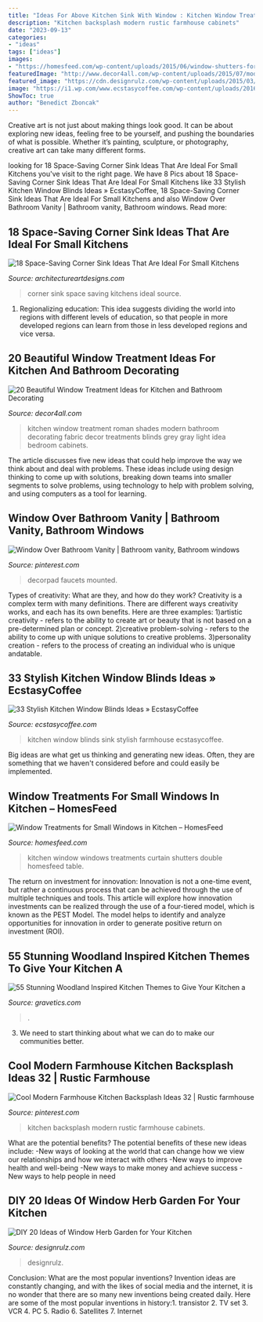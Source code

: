 ```yaml
---
title: "Ideas For Above Kitchen Sink With Window : Kitchen Window Treatment Roman Shades Modern Bathroom Decorating Fabric Decor Treatments Blinds Grey Gray Light Idea Bedroom Cabinets"
description: "Kitchen backsplash modern rustic farmhouse cabinets"
date: "2023-09-13"
categories:
- "ideas"
tags: ["ideas"]
images:
- "https://homesfeed.com/wp-content/uploads/2015/06/window-shutters-for-window-kitchen-with-stylish-window-curtain-double-sink-with-bronze-faucet-black-granite-counter-mini-table-lamp.jpg"
featuredImage: "http://www.decor4all.com/wp-content/uploads/2015/07/modern-kitchen-decor-roman-shades-window-treatment-ideas-7.jpg"
featured_image: "https://cdn.designrulz.com/wp-content/uploads/2015/03/shelf-window_designrulz-3.jpg"
image: "https://i1.wp.com/www.ecstasycoffee.com/wp-content/uploads/2016/10/Kitchen-Farmhouse-Sink.jpg?resize=564%2C848"
ShowToc: true
author: "Benedict Zboncak"
---
```



Creative art is not just about making things look good. It can be about exploring new ideas, feeling free to be yourself, and pushing the boundaries of what is possible. Whether it’s painting, sculpture, or photography, creative art can take many different forms.

	

		
looking for 18 Space-Saving Corner Sink Ideas That Are Ideal For Small Kitchens you've visit to the right page. We have 8 Pics about 18 Space-Saving Corner Sink Ideas That Are Ideal For Small Kitchens like 33 Stylish Kitchen Window Blinds Ideas » EcstasyCoffee, 18 Space-Saving Corner Sink Ideas That Are Ideal For Small Kitchens and also Window Over Bathroom Vanity | Bathroom vanity, Bathroom windows. Read more:
		
    
## 18 Space-Saving Corner Sink Ideas That Are Ideal For Small Kitchens

<img loading=lazy src="https://www.architectureartdesigns.com/wp-content/uploads/2017/03/3-3.jpg" onerror="this.onerror=null;this.src='https://tse2.mm.bing.net/th?id=OIP.lCZv7WZ9iZa-YKDyvuR_DAAAAA&amp;pid=15.1';" alt="18 Space-Saving Corner Sink Ideas That Are Ideal For Small Kitchens">

_Source: architectureartdesigns.com_

>corner sink space saving kitchens ideal source. 

	

1. Regionalizing education: This idea suggests dividing the world into regions with different levels of education, so that people in more developed regions can learn from those in less developed regions and vice versa.

    
## 20 Beautiful Window Treatment Ideas For Kitchen And Bathroom Decorating

<img loading=lazy src="http://www.decor4all.com/wp-content/uploads/2015/07/modern-kitchen-decor-roman-shades-window-treatment-ideas-7.jpg" onerror="this.onerror=null;this.src='https://tse3.mm.bing.net/th?id=OIP.Vw0JFy0Sa__ciFjNRouHyQAAAA&amp;pid=15.1';" alt="20 Beautiful Window Treatment Ideas for Kitchen and Bathroom Decorating">

_Source: decor4all.com_

>kitchen window treatment roman shades modern bathroom decorating fabric decor treatments blinds grey gray light idea bedroom cabinets. 

	

The article discusses five new ideas that could help improve the way we think about and deal with problems. These ideas include using design thinking to come up with solutions, breaking down teams into smaller segments to solve problems, using technology to help with problem solving, and using computers as a tool for learning.

    
## Window Over Bathroom Vanity | Bathroom Vanity, Bathroom Windows

<img loading=lazy src="https://i.pinimg.com/736x/24/58/e8/2458e88ccaf08ea05fe0c6861814e1ce.jpg" onerror="this.onerror=null;this.src='https://tse3.mm.bing.net/th?id=OIP.oJcfT6lcaw6MoGfoGDcXgQHaKd&amp;pid=15.1';" alt="Window Over Bathroom Vanity | Bathroom vanity, Bathroom windows">

_Source: pinterest.com_

>decorpad faucets mounted. 

	

Types of creativity: What are they, and how do they work?
Creativity is a complex term with many definitions. There are different ways creativity works, and each has its own benefits. Here are three examples:
1)artistic creativity - refers to the ability to create art or beauty that is not based on a pre-determined plan or concept.
2)creative problem-solving - refers to the ability to come up with unique solutions to creative problems.
3)personality creation - refers to the process of creating an individual who is unique andatable.

    
## 33 Stylish Kitchen Window Blinds Ideas » EcstasyCoffee

<img loading=lazy src="https://i1.wp.com/www.ecstasycoffee.com/wp-content/uploads/2016/10/Kitchen-Farmhouse-Sink.jpg?resize=564%2C848" onerror="this.onerror=null;this.src='https://tse2.mm.bing.net/th?id=OIP.nF8zZKYDlOFA1H0uewVcRAHaLI&amp;pid=15.1';" alt="33 Stylish Kitchen Window Blinds Ideas » EcstasyCoffee">

_Source: ecstasycoffee.com_

>kitchen window blinds sink stylish farmhouse ecstasycoffee. 

	

Big ideas are what get us thinking and generating new ideas. Often, they are something that we haven't considered before and could easily be implemented.

    
## Window Treatments For Small Windows In Kitchen – HomesFeed

<img loading=lazy src="https://homesfeed.com/wp-content/uploads/2015/06/window-shutters-for-window-kitchen-with-stylish-window-curtain-double-sink-with-bronze-faucet-black-granite-counter-mini-table-lamp.jpg" onerror="this.onerror=null;this.src='https://tse3.mm.bing.net/th?id=OIP.uqWJ08VhNwKIImxeyCR4pAHaJ4&amp;pid=15.1';" alt="Window Treatments for Small Windows in Kitchen – HomesFeed">

_Source: homesfeed.com_

>kitchen window windows treatments curtain shutters double homesfeed table. 

	

The return on investment for innovation:
Innovation is not a one-time event, but rather a continuous process that can be achieved through the use of multiple techniques and tools. This article will explore how innovation investments can be realized through the use of a four-tiered model, which is known as the PEST Model. The model helps to identify and analyze opportunities for innovation in order to generate positive return on investment (ROI).

    
## 55 Stunning Woodland Inspired Kitchen Themes To Give Your Kitchen A

<img loading=lazy src="https://www.gravetics.com/wp-content/uploads/2017/09/Kitchen-Windows-Flush-With-Counter.jpg" onerror="this.onerror=null;this.src='https://tse4.mm.bing.net/th?id=OIP.GwwtHuDqE3RM_tGhrTFQjAAAAA&amp;pid=15.1';" alt="55 Stunning Woodland Inspired Kitchen Themes to Give Your Kitchen a">

_Source: gravetics.com_

>. 

	

3. We need to start thinking about what we can do to make our communities better.

    
## Cool Modern Farmhouse Kitchen Backsplash Ideas 32 | Rustic Farmhouse

<img loading=lazy src="https://i.pinimg.com/736x/00/f6/4b/00f64b0fe0b2420e521673daf54aad97.jpg" onerror="this.onerror=null;this.src='https://tse1.mm.bing.net/th?id=OIP.1IrLJgRsvQL-kkjhbYXluwHaLF&amp;pid=15.1';" alt="Cool Modern Farmhouse Kitchen Backsplash Ideas 32 | Rustic farmhouse">

_Source: pinterest.com_

>kitchen backsplash modern rustic farmhouse cabinets. 

	

What are the potential benefits?
The potential benefits of these new ideas include: 
-New ways of looking at the world that can change how we view our relationships and how we interact with others 
-New ways to improve health and well-being 
-New ways to make money and achieve success 
-New ways to help people in need

    
## DIY 20 Ideas Of Window Herb Garden For Your Kitchen

<img loading=lazy src="https://cdn.designrulz.com/wp-content/uploads/2015/03/shelf-window_designrulz-3.jpg" onerror="this.onerror=null;this.src='https://tse2.mm.bing.net/th?id=OIP.7pyzYBWydqqpOnDl32Ie6gHaLJ&amp;pid=15.1';" alt="DIY 20 Ideas of Window Herb Garden for Your Kitchen">

_Source: designrulz.com_

>designrulz. 

	

Conclusion: What are the most popular inventions?
Invention ideas are constantly changing, and with the likes of social media and the internet, it is no wonder that there are so many new inventions being created daily. Here are some of the most popular inventions in history:1. transistor 2. TV set 3. VCR 4. PC 5. Radio 6. Satellites 7. Internet 
